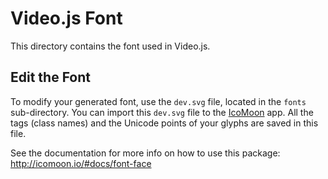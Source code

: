 Video.js Font
=============

This directory contains the font used in Video.js.

Edit the Font
-------------

To modify your generated font, use the `dev.svg` file, located in the `fonts`
sub-directory. You can import this `dev.svg` file to the [IcoMoon](http://icomoon.io)
app. All the tags (class names) and the Unicode points of your glyphs are saved in
this file.

See the documentation for more info on how to use this package: http://icomoon.io/#docs/font-face